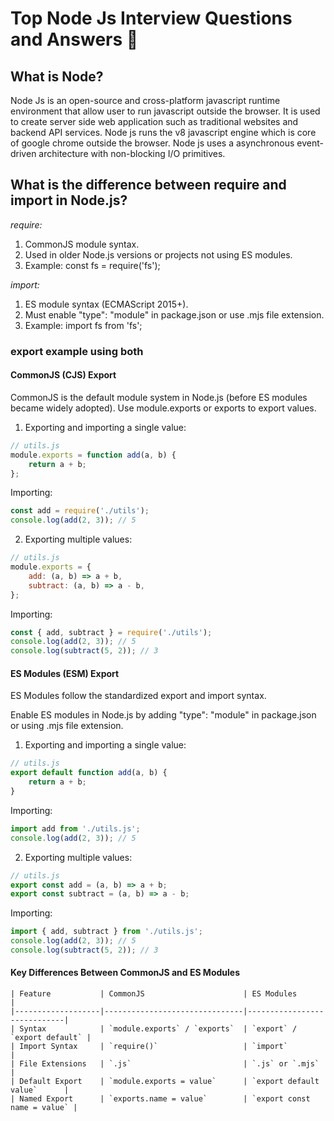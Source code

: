 # Top Node Js Interview Questions and Answers 🚀

##  What is Node? 

Node Js is an open-source and cross-platform javascript runtime environment that allow user to run javascript outside the browser. It is used to create server side web application such as traditional websites and backend API services. Node js runs the v8 javascript engine which is core of google chrome outside the browser.
Node js uses a asynchronous event-driven architecture with non-blocking I/O primitives.

## What is the difference between require and import in Node.js?

*require:*
  1. CommonJS module syntax.
  2. Used in older Node.js versions or projects not using ES modules.
  3. Example: const fs = require('fs');

*import:*
  1. ES module syntax (ECMAScript 2015+).
  2. Must enable "type": "module" in package.json or use .mjs file extension.
  3. Example: import fs from 'fs';

### export example using both
  #### CommonJS (CJS) Export
  CommonJS is the default module system in Node.js (before ES modules became widely adopted).
  Use module.exports or exports to export values.

  1. Exporting and importing a single value:
  
  ```js
  // utils.js
  module.exports = function add(a, b) {
      return a + b;
  };
  ```
  Importing:
  ```js
  const add = require('./utils');
  console.log(add(2, 3)); // 5
  ```

  2. Exporting multiple values:
  
  ```js
  // utils.js
  module.exports = {
      add: (a, b) => a + b,
      subtract: (a, b) => a - b,
  };
  ```
  Importing:
  ```js
  const { add, subtract } = require('./utils');
  console.log(add(2, 3)); // 5
  console.log(subtract(5, 2)); // 3
  ```
  #### ES Modules (ESM) Export
  ES Modules follow the standardized export and import syntax.

  Enable ES modules in Node.js by adding "type": "module" in package.json or using .mjs file extension.

  1. Exporting and importing a single value:
  
  ```js
  // utils.js
  export default function add(a, b) {
      return a + b;
  }
  ```
  Importing:
  ```js
  import add from './utils.js';
  console.log(add(2, 3)); // 5
  ```

  2. Exporting multiple values:
  
  ```js
  // utils.js
  export const add = (a, b) => a + b;
  export const subtract = (a, b) => a - b;
  ```
  Importing:
  ```js
  import { add, subtract } from './utils.js';
  console.log(add(2, 3)); // 5
  console.log(subtract(5, 2)); // 3
  ```
  #### Key Differences Between CommonJS and ES Modules
    | Feature           | CommonJS                      | ES Modules                  |
    |-------------------|-------------------------------|-----------------------------|
    | Syntax            | `module.exports` / `exports`  | `export` / `export default` |
    | Import Syntax     | `require()`                   | `import`                    |
    | File Extensions   | `.js`                         | `.js` or `.mjs`             |
    | Default Export    | `module.exports = value`      | `export default value`      |
    | Named Export      | `exports.name = value`        | `export const name = value` |

  

